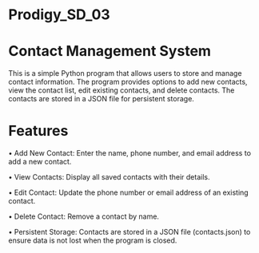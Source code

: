 # Prodigy_SD_03
# Contact Management System
This is a simple Python program that allows users to store and manage contact information. The program provides options to add new contacts, view the contact list, edit existing contacts, and delete contacts. The contacts are stored in a JSON file for persistent storage.

# Features
• Add New Contact: Enter the name, phone number, and email address to add a new contact.

• View Contacts: Display all saved contacts with their details.

• Edit Contact: Update the phone number or email address of an existing contact.

• Delete Contact: Remove a contact by name.

• Persistent Storage: Contacts are stored in a JSON file (contacts.json) to ensure data is not lost when the program is closed.
